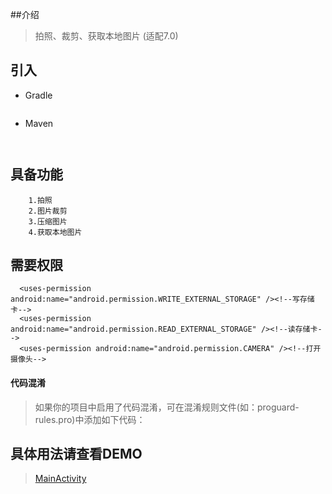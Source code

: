 ##介绍
>拍照、裁剪、获取本地图片 (适配7.0)

## 引入

* Gradle 
   
   ```

   ```
* Maven
	
	```

	
	```




## 具备功能
        1.拍照
        2.图片裁剪
        3.压缩图片
        4.获取本地图片
        
## 需要权限
      <uses-permission android:name="android.permission.WRITE_EXTERNAL_STORAGE" /><!--写存储卡-->
      <uses-permission android:name="android.permission.READ_EXTERNAL_STORAGE" /><!--读存储卡-->
      <uses-permission android:name="android.permission.CAMERA" /><!--打开摄像头-->

#### 代码混淆
     
>如果你的项目中启用了代码混淆，可在混淆规则文件(如：proguard-rules.pro)中添加如下代码：
     

     
        
## 具体用法请查看DEMO
>[MainActivity]()
        